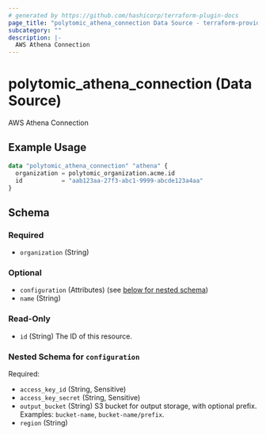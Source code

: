 ```yaml
---
# generated by https://github.com/hashicorp/terraform-plugin-docs
page_title: "polytomic_athena_connection Data Source - terraform-provider-polytomic"
subcategory: ""
description: |-
  AWS Athena Connection
---
```


# polytomic_athena_connection (Data Source)

AWS Athena Connection

## Example Usage

```terraform
data "polytomic_athena_connection" "athena" {
  organization = polytomic_organization.acme.id
  id           = "aab123aa-27f3-abc1-9999-abcde123a4aa"
}
```

<!-- schema generated by tfplugindocs -->
## Schema

### Required

- `organization` (String)

### Optional

- `configuration` (Attributes) (see [below for nested schema](#nestedatt--configuration))
- `name` (String)

### Read-Only

- `id` (String) The ID of this resource.

<a id="nestedatt--configuration"></a>
### Nested Schema for `configuration`

Required:

- `access_key_id` (String, Sensitive)
- `access_key_secret` (String, Sensitive)
- `output_bucket` (String) S3 bucket for output storage, with optional prefix. Examples: `bucket-name`, `bucket-name/prefix`.
- `region` (String)


